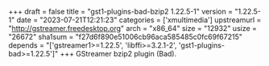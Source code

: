 +++
draft = false
title = "gst1-plugins-bad-bzip2 1.22.5-1"
version = "1.22.5-1"
date = "2023-07-21T12:21:23"
categories = ['xmultimedia']
upstreamurl = "http://gstreamer.freedesktop.org"
arch = "x86_64"
size = "12932"
usize = "26672"
sha1sum = "f27d6f890e51006cb96aca585485c0fc69f67215"
depends = "['gstreamer1>=1.22.5', 'libffi>=3.2.1-2', 'gst1-plugins-bad>=1.22.5']"
+++
GStreamer bzip2 plugin (Bad).
